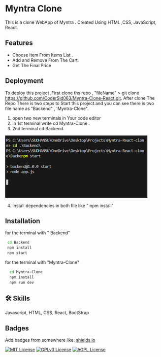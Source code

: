 # Myntra Clone

This is a clone WebApp of Myntra . Created Using HTML ,CSS, JavaScript, React.

## Features

- Choose Item From Items List .
- Add and Remove From The Cart.
- Get The Final Price

## Deployment

To deploy this project ,First clone ths repo ,
"fileName" > git clone https://github.com/CoderSid063/Myntra-Clone-React.git.
After clone The Repo There is two steps to Start this project.and you can see there is two file name as "Backend" , 'Myntra-Clone".

1. open two new terminals in Your code editor
2. in 1st terminal write cd Myntra-Clone .
3. 2nd terminal cd Backend.

![Get into the Backend ](Myntra%20Backend.png)

4. Install dependencies in both file like " npm install"

## Installation

for the terminal with " Backend"

```bash
 cd Backend
 npm install
 npm start
```

for the terminal with "Myntra-Clone"

```bash
  cd Myntra-Clone
  npm install
  npm run dev
```

## 🛠 Skills

Javascript, HTML, CSS, React, BootStrap

## Badges

Add badges from somewhere like: [shields.io](https://shields.io/)

[![MIT License](https://img.shields.io/badge/License-MIT-green.svg)](https://choosealicense.com/licenses/mit/)
[![GPLv3 License](https://img.shields.io/badge/License-GPL%20v3-yellow.svg)](https://opensource.org/licenses/)
[![AGPL License](https://img.shields.io/badge/license-AGPL-blue.svg)](http://www.gnu.org/licenses/agpl-3.0)
